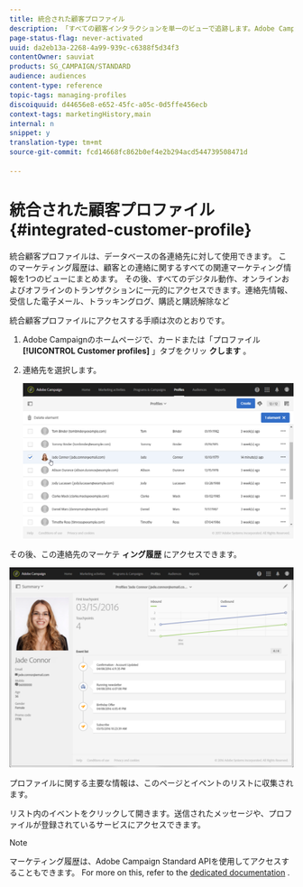 ```yaml
---
title: 統合された顧客プロファイル
description: 「すべての顧客インタラクションを単一のビューで追跡します。Adobe Campaign統合顧客プロファイルは、顧客のライフサイクル全体を通じて更新されます。」
page-status-flag: never-activated
uuid: da2eb13a-2268-4a99-939c-c6388f5d34f3
contentOwner: sauviat
products: SG_CAMPAIGN/STANDARD
audience: audiences
content-type: reference
topic-tags: managing-profiles
discoiquuid: d44656e8-e652-45fc-a05c-0d5ffe456ecb
context-tags: marketingHistory,main
internal: n
snippet: y
translation-type: tm+mt
source-git-commit: fcd14668fc862b0ef4e2b294acd544739508471d

---
```



# 統合された顧客プロファイル{#integrated-customer-profile}

統合顧客プロファイルは、データベースの各連絡先に対して使用できます。 このマーケティング履歴は、顧客との連絡に関するすべての関連マーケティング情報を1つのビューにまとめます。 その後、すべてのデジタル動作、オンラインおよびオフラインのトランザクションに一元的にアクセスできます。連絡先情報、受信した電子メール、トラッキングログ、購読と購読解除など

統合顧客プロファイルにアクセスする手順は次のとおりです。

1. Adobe Campaignのホームページで、カードまたは「プロファイル **[!UICONTROL Customer profiles]** 」タブをクリッ **クします** 。
1. 連絡先を選択します。

   ![](assets/mkt_hist_access.png)

その後、この連絡先のマーケテ **ィング履歴** にアクセスできます。

![](assets/mkt_hist_view.png)

プロファイルに関する主要な情報は、このページとイベントのリストに収集されます。

リスト内のイベントをクリックして開きます。送信されたメッセージや、プロファイルが登録されているサービスにアクセスできます。

>[!NOTE]
>
>マーケティング履歴は、Adobe Campaign Standard APIを使用してアクセスすることもできます。 For more on this, refer to the [dedicated documentation](../../api/using/interacting-with-marketing-history.md) .
